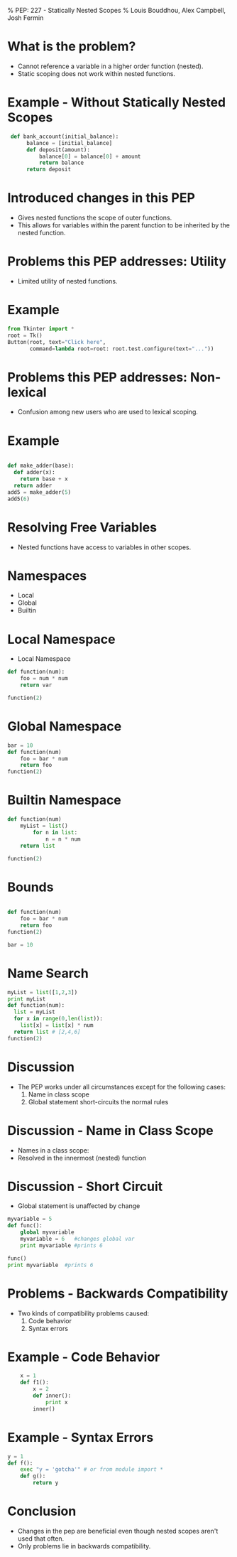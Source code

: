 % PEP: 227 - Statically Nested Scopes
% Louis Bouddhou, Alex Campbell, Josh Fermin

What is the problem?
===================  
* Cannot reference a variable in a higher order function (nested).
* Static scoping does not work within nested functions.

Example - Without Statically Nested Scopes
==========================================
```python
 def bank_account(initial_balance):
      balance = [initial_balance]
      def deposit(amount):
          balance[0] = balance[0] + amount
          return balance
      return deposit
``` 

Introduced changes in this PEP
==============================
* Gives nested functions the scope of outer functions.
* This allows for variables within the parent function to be inherited by the nested function.


Problems this PEP addresses: Utility
=====================================
* Limited utility of nested functions.

Example
=======
```python
from Tkinter import *
root = Tk()
Button(root, text="Click here",
       command=lambda root=root: root.test.configure(text="..."))
```

Problems this PEP addresses: Non-lexical
=========================================
* Confusion among new users who are used to lexical scoping.

Example
=======
```python

def make_adder(base):
  def adder(x):
    return base + x
  return adder
add5 = make_adder(5)
add5(6)

``` 











Resolving Free Variables
========================
* Nested functions have access to variables in other scopes.

Namespaces
========== 

* Local
* Global
* Builtin

Local Namespace
==================

* Local Namespace
```python
def function(num):
    foo = num * num
    return var

function(2)
```

Global Namespace
================

```python
bar = 10
def function(num)
    foo = bar * num
    return foo
function(2)
```

Builtin Namespace
=================

```python
def function(num)
    myList = list()
        for n in list:
            n = n * num
    return list

function(2)
```

Bounds
======

```python

def function(num)
    foo = bar * num
    return foo
function(2)

bar = 10
```

Name Search
===========

```python
myList = list([1,2,3])
print myList
def function(num):
  list = myList
  for x in range(0,len(list)):
    list[x] = list[x] * num
  return list # [2,4,6]
function(2)
```



































Discussion
==========
* The PEP works under all circumstances except for the following cases:
  1. Name in class scope
  2. Global statement short-circuits the normal rules

Discussion - Name in Class Scope
================================
* Names in a class scope:
* Resolved in the innermost (nested) function

Discussion - Short Circuit
==========================
* Global statement is unaffected by change

```python
myvariable = 5
def func():
    global myvariable
    myvariable = 6   #changes global var
    print myvariable #prints 6

func()
print myvariable  #prints 6
```

Problems - Backwards Compatibility
=======================
* Two kinds of compatibility problems caused:
  1. Code behavior
  2. Syntax errors

Example - Code Behavior
=======
```python
    x = 1
    def f1():
        x = 2
        def inner():
            print x
        inner()
```

Example - Syntax Errors
=======
``` python
y = 1
def f():
    exec "y = 'gotcha'" # or from module import *
    def g():
        return y
```

Conclusion
==========
* Changes in the pep are beneficial even though nested scopes aren't used that often.
* Only problems lie in backwards compatibility.


